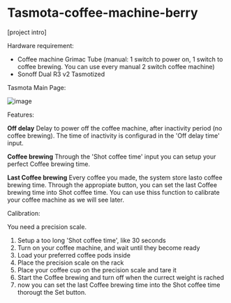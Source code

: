 # Tasmota-coffee-machine-berry

[project intro]

Hardware requirement:
* Coffee machine Grimac Tube (manual: 1 switch to power on, 1 switch to coffee brewing. You can use every manual 2 switch coffee machine)
* Sonoff Dual R3 v2 Tasmotized

Tasmota Main Page:

![image](https://github.com/robertoamd90/Tasmota-coffee-machine-berry/assets/61760575/7f5eb327-3ae9-4894-8e8e-951ee539bc4c)


Features:

**Off delay**
Delay to power off the coffee machine, after inactivity period (no coffee brewing). The time of inactivity is configurad in the 'Off delay time' input.

**Coffee brewing**
Through the 'Shot coffee time' input you can setup your perfect Coffee brewing time.

**Last Coffee brewing**
Every coffee you made, the system store lasto coffee brewing time. Through the appropiate button, you can set the last Coffee brewing time into Shot coffee time.
You can use thiss function to calibrate your coffee machine as we will see later.

Calibration:

You need a precision scale.

1. Setup a too long 'Shot coffee time', like 30 seconds
2. Turn on your coffee machine, and wait until they become ready
3. Load your preferred coffee pods inside
4. Place the precision scale on the rack
5. Place your coffee cup on the precision scale and tare it
6. Start the Coffee brewing and turn off when the currect weight is rached
7. now you can set the last Coffee brewing time into the Shot coffee time thorougt the Set button.
